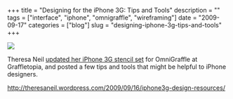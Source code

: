 +++
title = "Designing for the iPhone 3G: Tips and Tools"
description = ""
tags = ["interface", "iphone", "omnigraffle", "wireframing"]
date = "2009-09-17"
categories = ["blog"]
slug = "designing-iphone-3g-tips-and-tools"
+++



  <div class="notebook-screenshot"><a href="http://theresaneil.wordpress.com/2009/09/16/iphone3g-design-resources/"><img src="/media/bluga/wt4ab25c45a101b.jpg"/></a></div><p>Theresa Neil <a href="http://theresaneil.wordpress.com/2009/09/16/iphone3g-design-resources/">updated her iPhone 3G stencil set</a> for OmniGraffle at Graffletopia, and posted a few tips and tools that might be helpful to iPhone designers. </p>
    
  <a href="http://theresaneil.wordpress.com/2009/09/16/iphone3g-design-resources/">http://theresaneil.wordpress.com/2009/09/16/iphone3g-design-resources/</a>
